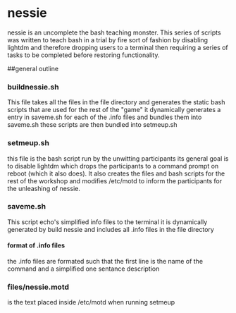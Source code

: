 # nessie
nessie is an uncomplete the bash teaching monster.
This series of scripts was written to teach bash in a trial by fire sort of fashion by 
disabling lightdm and therefore dropping users to a terminal then requiring a 
series of tasks to be completed before restoring functionality.

##general outline 

### buildnessie.sh
This file takes all the files in the file directory and generates the 
static bash scripts that are used for the rest of the "game" it dynamically generates a entry in 
saveme.sh for each of the .info files  and bundles them into saveme.sh 
these scripts are then bundled into setmeup.sh

### setmeup.sh
this file is the bash script run by the unwitting participants its general goal is to 
disable lightdm which drops the participants to a command prompt on reboot (which it also does).
It also creates the files and bash scripts for the rest of the workshop and modifies /etc/motd to
inform the participants for the unleashing of nessie.

### saveme.sh
This script echo's simplified info files to the terminal it is dynamically generated by build nessie 
and includes all .info files in the file directory 
#### format of .info files
the .info files are formated such that the first line is the name of the command and a simplified one sentance description


### files/nessie.motd
is the text placed inside /etc/motd when running setmeup
